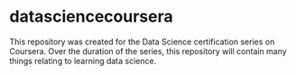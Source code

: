 datasciencecoursera
===================
This repository was created for the Data Science certification series on Coursera.
Over the duration of the series, this repository will contain many things relating to learning data science.
